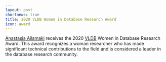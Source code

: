 ```yaml
---
layout: post
shortnews: true
title: 2020 VLDB Women in Database Research Award
icon: award
---
```


[Anastasia Ailamaki](http://people.epfl.ch/anastasia.ailamaki) receives the 2020 [VLDB](https://www.vldb.org/) Women in Database Research Award. This award recognizes a woman researcher who has made significant technical contributions to the field and is considered a leader in the database research community.
